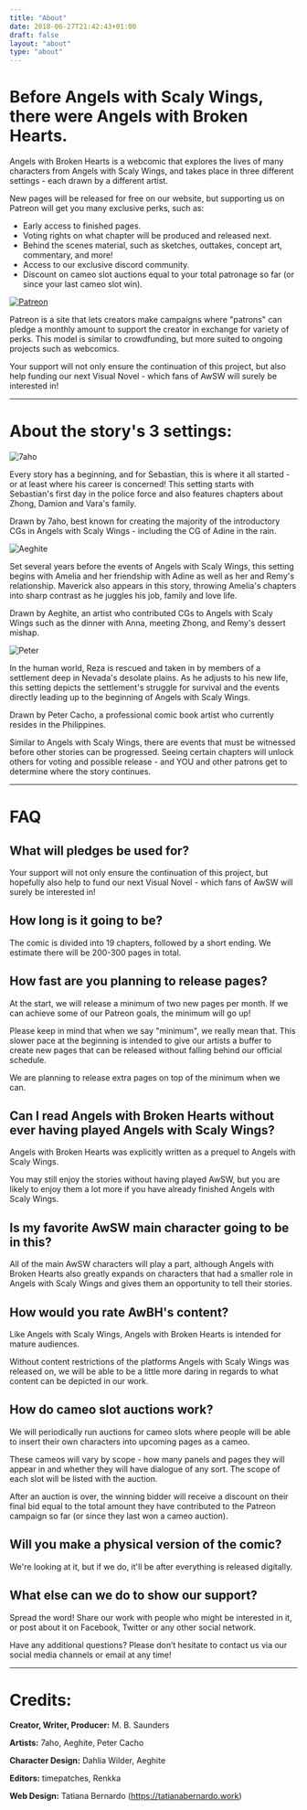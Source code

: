 ```yaml
---
title: "About"
date: 2018-06-27T21:42:43+01:00
draft: false
layout: "about"
type: "about"
---
```


# Before Angels with Scaly Wings, there were Angels with Broken Hearts.

Angels with Broken Hearts is a webcomic that explores the lives of many characters from Angels with Scaly Wings, and takes place in three different settings - each drawn by a different artist.

New pages will be released for free on our website, but supporting us on Patreon will get you many exclusive perks, such as:

- Early access to finished pages.
- Voting rights on what chapter will be produced and released next.
- Behind the scenes material, such as sketches, outtakes, concept art, commentary, and more!
- Access to our exclusive discord community.
- Discount on cameo slot auctions equal to your total patronage so far (or since your last cameo slot win).

[![Patreon](/img/patreon-banner.jpg)](https://www.patreon.com/mbsaunders)

Patreon is a site that lets creators make campaigns where "patrons" can pledge a monthly amount to support the creator in exchange for variety of perks. This model is similar to crowdfunding, but more suited to ongoing projects such as webcomics.

Your support will not only ensure the continuation of this project, but also help funding our next Visual Novel - which fans of AwSW will surely be interested in!

---

# About the story's 3 settings:

![7aho](/img/7aho-setting.png)


<p class="hightlight">Every story has a beginning, and for Sebastian, this is where it all started - or at least where his career is concerned! This setting starts with Sebastian's first day in the police force and also features chapters about Zhong, Damion and Vara's family.</p>

Drawn by 7aho, best known for creating the majority of the introductory CGs in Angels with Scaly Wings - including the CG of Adine in the rain.


![Aeghite](/img/Aeghite-setting.png)


<p class="hightlight">Set several years before the events of Angels with Scaly Wings, this setting begins with Amelia and her friendship with Adine as well as her and Remy's relationship. Maverick also appears in this story, throwing Amelia's chapters into sharp contrast as he juggles his job, family and love life.</p>

Drawn by Aeghite, an artist who contributed CGs to Angels with Scaly Wings such as the dinner with Anna, meeting Zhong, and Remy's dessert mishap.


![Peter](/img/Peter-setting.jpg)


<p class="hightlight">In the human world, Reza is rescued and taken in by members of a settlement deep in Nevada's desolate plains. As he adjusts to his new life, this setting depicts the settlement's struggle for survival and the events directly leading up to the beginning of Angels with Scaly Wings.</p>

Drawn by Peter Cacho, a professional comic book artist who currently resides in the Philippines.

Similar to Angels with Scaly Wings, there are events that must be witnessed before other stories can be progressed. Seeing certain chapters will unlock others for voting and possible release - and YOU and other patrons get to determine where the story continues.

---

# FAQ

## What will pledges be used for?

Your support will not only ensure the continuation of this project, but hopefully also help to fund our next Visual Novel - which fans of AwSW will surely be interested in!

## How long is it going to be?

The comic is divided into 19 chapters, followed by a short ending.
We estimate there will be 200-300 pages in total.

## How fast are you planning to release pages?

At the start, we will release a minimum of two new pages per month. If we can achieve some of our Patreon goals, the minimum will go up!

Please keep in mind that when we say "minimum", we really mean that. This slower pace at the beginning is intended to give our artists a buffer to create new pages that can be released without falling behind our official schedule.

We are planning to release extra pages on top of the minimum when we can.

## Can I read Angels with Broken Hearts without ever having played Angels with Scaly Wings? 

Angels with Broken Hearts was explicitly written as a prequel to Angels with Scaly Wings. 

You may still enjoy the stories without having played AwSW, but you are likely to enjoy them a lot more if you have already finished Angels with Scaly Wings.

## Is my favorite AwSW main character going to be in this? 

All of the main AwSW characters will play a part, although Angels with Broken Hearts also greatly expands on characters that had a smaller role in Angels with Scaly Wings and gives them an opportunity to tell their stories.

## How would you rate  AwBH's content?

Like Angels with Scaly Wings, Angels with Broken Hearts is intended for mature audiences. 

Without content restrictions of the platforms Angels with Scaly Wings was released on, we will be able to be a little more daring in regards to what content can be depicted in our work.

## How do cameo slot auctions work?

We will periodically run auctions for cameo slots where people will be able to insert their own characters into upcoming pages as a cameo.

These cameos will vary by scope - how many panels and pages they will appear in and whether they will have dialogue of any sort. The scope of each slot will be listed with the auction.

After an auction is over, the winning bidder will receive a discount on their final bid equal to the total amount they have contributed to the Patreon campaign so far (or since they last won a cameo auction).

## Will you make a physical version of the comic?

We're looking at it, but if we do, it'll be after everything is released digitally.

## What else can we do to show our support?

Spread the word! Share our work with people who might be interested in it, or post about it on Facebook, Twitter or any other social network.



Have any additional questions?
Please don’t hesitate to contact us via our social media channels or email at any time!

---

# Credits:

**Creator, Writer, Producer:**
M. B. Saunders

**Artists:**
7aho, Aeghite, Peter Cacho

**Character Design:**
Dahlia Wilder, Aeghite

**Editors:**
timepatches, Renkka

**Web Design:**
Tatiana Bernardo (https://tatianabernardo.work)

